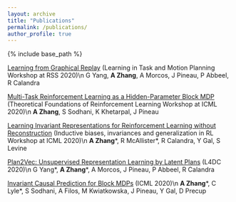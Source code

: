 ```yaml
---
layout: archive
title: "Publications"
permalink: /publications/
author_profile: true
---
```


{% include base_path %}

[Learning from Graphical Replay](https://ipvs.informatik.uni-stuttgart.de/mlr/rss2020Workshop/papers/yang.pdf)
(Learning in Task and Motion Planning Workshop at RSS 2020)\n
G Yang, **A Zhang**, A Morcos, J Pineau, P Abbeel, R Calandra

[Multi-Task Reinforcement Learning as a Hidden-Parameter Block MDP](https://arxiv.org/pdf/2007.07206)
(Theoretical Foundations of Reinforcement Learning Workshop at ICML 2020)\n
**A Zhang**, S Sodhani, K Khetarpal, J Pineau

[Learning Invariant Representations for Reinforcement Learning without Reconstruction](https://arxiv.org/pdf/2006.10742)
(Inductive biases, invariances and generalization in RL Workshop at ICML 2020)\n
**A Zhang**\*, R McAllister\*, R Calandra, Y Gal, S Levine

[Plan2Vec: Unsupervised Representation Learning by Latent Plans](https://arxiv.org/pdf/2005.03648)
(L4DC 2020)\n
G Yang\*, **A Zhang**\*, A Morcos, J Pineau, P Abbeel, R Calandra

[Invariant Causal Prediction for Block MDPs](https://arxiv.org/pdf/2003.06016)
(ICML 2020)\n
**A Zhang**\*, C Lyle\*, S Sodhani, A Filos, M Kwiatkowska, J Pineau, Y Gal, D Precup

